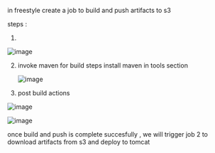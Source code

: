 


in freestyle create a job to build and push artifacts to s3 


steps : 

1.
![image](https://github.com/user-attachments/assets/7dbb69ab-7112-4011-b033-86f63b1d2a8a)


2. invoke maven for build steps install maven in tools section

   ![image](https://github.com/user-attachments/assets/33d2657f-d308-4650-a92e-7ff20c1dcf3f)


3. post build actions

![image](https://github.com/user-attachments/assets/61c5db86-ac4e-4173-b871-2f28017d19f4)


![image](https://github.com/user-attachments/assets/7ec55e4c-68f6-42a4-8216-584fa28da75d)



once  build and push is complete succesfully , we will trigger job 2 to download artifacts from s3 and deploy to tomcat 


